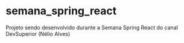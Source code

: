 # semana_spring_react
Projeto sendo desenvolvido durante a Semana Spring React do canal DevSuperior (Nélio Alves)
